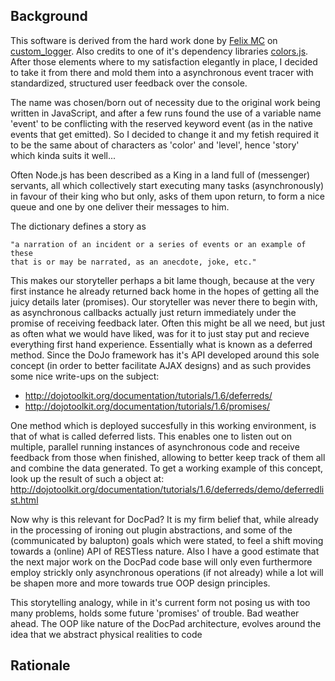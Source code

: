 Background
----------

This software is derived from the hard work done by [Felix MC](https://github.com/felixmc)
on [custom_logger](https://github.com/felixmc/custom-logger). Also credits to one of it's
dependency libraries [colors.js](https://github.com/Marak/colors.js). After those elements
where to my satisfaction elegantly in place, I decided to take it from there and mold them
into a asynchronous event tracer with standardized, structured user feedback over the console.

The name was chosen/born out of necessity due to the original work being written in JavaScript,
and after a few runs found the use of a variable name 'event' to be conflicting with the reserved
keyword event (as in the native events that get emitted). So I decided to change
it and my fetish required it to be the same about of characters as 'color' and 'level', hence
'story' which kinda suits it well...

Often Node.js has been described as a King in a land full of (messenger) servants, all which
collectively start executing many tasks (asynchronously) in favour of their king who but only,
asks of them upon return, to form a nice queue and one by one deliver their messages to him.

The dictionary defines a story as

    "a narration of an incident or a series of events or an example of these
    that is or may be narrated, as an anecdote, joke, etc."

This makes our storyteller perhaps a bit lame though, because at the very first instance he already
returned back home in the hopes of getting all the juicy details later (promises). Our storyteller
was never there to begin with, as asynchronous callbacks actually just return immediately
under the promise of receiving feedback later. Often this might be all we need, but just as often
what we would have liked, was for it to just stay put and recieve everything first hand experience.
Essentially what is known as a deferred method. Since the DoJo framework has it's API developed around
this sole concept (in order to better facilitate AJAX designs) and as such provides some nice write-ups
on the subject:

- http://dojotoolkit.org/documentation/tutorials/1.6/deferreds/
- http://dojotoolkit.org/documentation/tutorials/1.6/promises/

One method which is deployed succesfully in this working environment, is that of what is called
deferred lists. This enables one to listen out on multiple, parallel running instances of asynchronous
code and receive feedback from those when finished, allowing to better keep track of them all and combine
the data generated. To get a working example of this concept, look up the result of such a object at:
http://dojotoolkit.org/documentation/tutorials/1.6/deferreds/demo/deferredlist.html

Now why is this relevant for DocPad? It is my firm belief that, while already in the processing of ironing out
plugin abstractions, and some of the (communicated by balupton) goals which were stated, to feel a shift moving
towards a (online) API of RESTless nature. Also I have a good estimate that the next major work on the DocPad code
base will only even furthermore employ strickly only asynchronous operations (if not already) while a lot will be
shapen more and more towards true OOP design principles.

This storytelling analogy, while in it's current form not posing us with too many problems, holds some future 'promises'
of trouble. Bad weather ahead. The OOP like nature of the DocPad architecture, evolves around the idea that we abstract
physical realities to code







Rationale
---------
